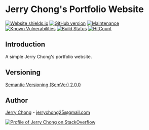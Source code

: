 # Jerry Chong's Portfolio Website

[![Website shields.io](https://img.shields.io/website-up-down-green-red/http/shields.io.svg)](https://jerrychong25.github.io/)
[![GitHub version](https://badge.fury.io/gh/Naereen%2FStrapDown.js.svg)](https://github.com/jerrychong25/jerrychong25.github.io)
[![Maintenance](https://img.shields.io/badge/Maintained%3F-yes-green.svg)](https://github.com/jerrychong25/jerrychong25.github.io/graphs/commit-activity)
[![Known Vulnerabilities](https://snyk.io/test/github/jerrychong25/jerrychong25.github.io/badge.svg)](https://snyk.io/test/github/jerrychong25/jerrychong25.github.io)
[![Build Status](https://travis-ci.org/jerrychong25/jerrychong25.github.io.svg?branch=staging)](https://travis-ci.org/jerrychong25/jerrychong25.github.io)
[![HitCount](http://hits.dwyl.com/jerrychong25/jerrychong25githubio.svg)](http://hits.dwyl.com/jerrychong25/jerrychong25githubio)

## Introduction

A simple Jerry Chong's portfolio website.

## Versioning

[Semantic Versioning (SemVer) 2.0.0](http://semver.org/)

## Author

[Jerry Chong](https://www.linkedin.com/in/chonghf/) - <jerrychong25@gmail.com> 

[![Profile of Jerry Chong on StackOverflow](https://stackoverflow.com/users/flair/5918539.png)](https://stackoverflow.com/users/5918539/jerry-chong)
